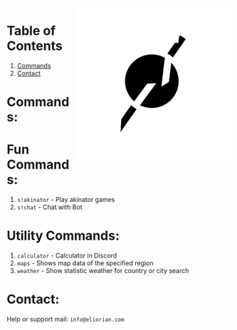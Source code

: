 <img align="right" alt="Eliorian" width="350" src="./data/logo/logo.png">

# Table of Contents
1. [Commands](#commands)
2. [Contact](#contact) 

# Commands: <a name="commands"></a>

# Fun Commands:
1. `s!akinator` - Play akinator games
2. `s!chat` - Chat with Bot

# Utility Commands:
1. `calculator` - Calculator in Discord
2. `maps` - Shows map data of the specified region
3. `weather` - Show statistic weather for country or city search

# Contact: <a name="contact"></a>
Help or support mail: `info@eliorian.com`

